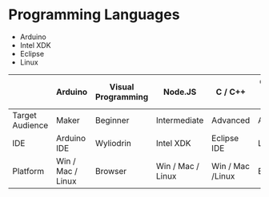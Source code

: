 Programming Languages
==

- Arduino
- Intel XDK
- Eclipse
- Linux

| | Arduino | Visual Programming | Node.JS | C / C++ |  C / C++ / Python / NodeJS
|-----------------|---------|------------------|--------|-------|----------------|
| Target Audience | Maker | Beginner | Intermediate | Advanced | Advanced |
| IDE | Arduino IDE | Wyliodrin | Intel XDK | Eclipse IDE | Linux |
| Platform | Win / Mac / Linux | Browser | Win / Mac / Linux | Win / Mac /Linux | Edison |

